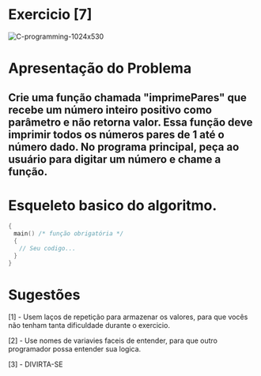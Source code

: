 # Exercicio [7]

![C-programming-1024x530](https://user-images.githubusercontent.com/68473916/226371932-ed4684f7-fded-4170-802b-20a3271421c2.png)

# Apresentação do Problema

<h2> Crie uma função chamada "imprimePares" que recebe um número inteiro positivo como parâmetro e não retorna valor. Essa função deve imprimir todos os números pares de 1 até o número dado. No programa principal, peça ao usuário para digitar um número e chame a função.<br> </h2>

# Esqueleto basico do algoritmo.

```c++
{
ㅤmain() /* função obrigatória */
ㅤ{
ㅤㅤ// Seu codigo...
ㅤ}
}
```

# Sugestões

[1] - Usem laços de repetição para armazenar os valores, para que vocês não tenham tanta dificuldade durante o exercicio. <br>

[2] - Use nomes de variavies faceis de entender, para que outro programador possa entender sua logica. <br>

[3] - DIVIRTA-SE <br>
